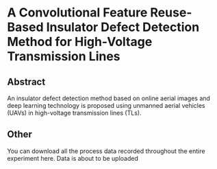 # A Convolutional Feature Reuse-Based Insulator Defect Detection Method for High-Voltage Transmission Lines



## Abstract

An insulator defect detection method based on online aerial images and deep learning technology is proposed using unmanned aerial vehicles (UAVs) in high-voltage transmission lines (TLs). 



## Other

You can download all the process data recorded throughout the entire experiment here.  Data is about to be uploaded






